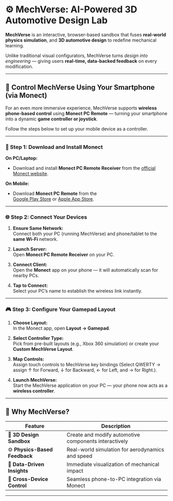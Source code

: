# ⚙️ MechVerse: AI-Powered 3D Automotive Design Lab

**MechVerse** is an interactive, browser-based sandbox that fuses  **real-world physics simulation**, and **3D automotive design** to redefine mechanical learning.

Unlike traditional visual configurators, MechVerse turns *design into engineering* — giving users **real-time, data-backed feedback** on every modification.  

---


## 📱 Control MechVerse Using Your Smartphone (via Monect)

For an even more immersive experience, MechVerse supports **wireless phone-based control** using **Monect PC Remote** — turning your smartphone into a dynamic **game controller or joystick**.

Follow the steps below to set up your mobile device as a controller.

---

### 🧩 Step 1: Download and Install Monect

**On PC/Laptop:**
- Download and install **Monect PC Remote Receiver** from the [official Monect website](https://www.monect.com).

**On Mobile:**
- Download **Monect PC Remote** from the  
  [Google Play Store](https://play.google.com) or [Apple App Store](https://apps.apple.com).

---

### 🌐 Step 2: Connect Your Devices

1. **Ensure Same Network:**  
   Connect both your PC (running MechVerse) and phone/tablet to the **same Wi-Fi** network.

2. **Launch Server:**  
   Open **Monect PC Remote Receiver** on your PC.

3. **Connect Client:**  
   Open the **Monect** app on your phone — it will automatically scan for nearby PCs.

4. **Tap to Connect:**  
   Select your PC’s name to establish the wireless link instantly.

---

### 🎮 Step 3: Configure Your Gamepad Layout

1. **Choose Layout:**  
   In the Monect app, open **Layout → Gamepad**.

2. **Select Controller Type:**  
   Pick from pre-built layouts (e.g., Xbox 360 simulation) or create your **Custom MechVerse Layout**.

3. **Map Controls:**  
   Assign touch controls to MechVerse key bindings (Select QWERTY → assign ↑ for Forward, ↓ for Backward, ← for Left, and → for Right.).

4. **Launch MechVerse:**  
   Start the MechVerse application on your PC — your phone now acts as a **wireless controller**.

---

## 🧠 Why MechVerse?

| Feature | Description |
|----------|--------------|
| 🎨 **3D Design Sandbox** | Create and modify automotive components interactively |
| ⚙️ **Physics-Based Feedback** | Real-world simulation for aerodynamics and speed |
| 🧮 **Data-Driven Insights** | Immediate visualization of mechanical impact |
| 🔗 **Cross-Device Control** | Seamless phone-to-PC integration via Monect |

---


